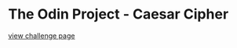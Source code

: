 # The Odin Project - Caesar Cipher

[view challenge page](https://www.theodinproject.com/lessons/ruby-caesar-cipher)
